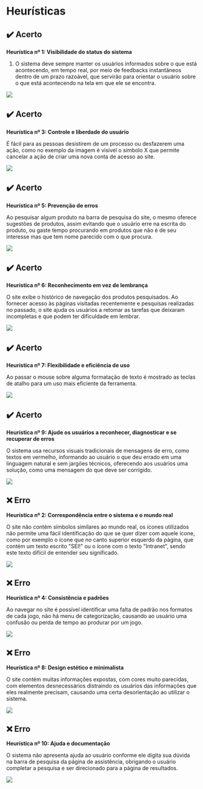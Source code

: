 # Heurísticas

## :heavy_check_mark: Acerto
**Heurística nº 1: Visibilidade do status do sistema**

1.	O sistema deve sempre manter os usuários informados sobre o que está acontecendo, em tempo real, por meio de feedbacks instantâneos dentro de um prazo razoável, que servirão para orientar o usuário sobre o que está acontecendo na tela em que ele se encontra.

<img src="images/imagem1.jpeg">


## :heavy_check_mark: Acerto
**Heurística nº 3: Controle e liberdade do usuário**

É fácil para as pessoas desistirem de um processo ou desfazerem uma ação, como no exemplo da imagem é visível o símbolo X que permite cancelar a ação de criar uma nova conta de acesso ao site.

<img src="images/.png">


## :heavy_check_mark: Acerto
**Heurística nº 5: Prevenção de erros**

Ao pesquisar algum produto na barra de pesquisa do site, o mesmo oferece sugestões de produtos, assim evitando que o usuário erre na escrita do produto, ou gaste tempo procurando em produtos que não é de seu interesse mas que tem nome parecido com o que procura.

<img src="images/.png">


## :heavy_check_mark: Acerto
**Heurística nº 6: Reconhecimento em vez de lembrança**

O site exibe o histórico de navegação dos produtos pesquisados. Ao fornecer acesso às páginas visitadas recentemente e pesquisas realizadas no passado, o site ajuda os usuários a retomar as tarefas que deixaram incompletas e que podem ter dificuldade em lembrar.

<img src="images/.png">


## :heavy_check_mark: Acerto
**Heurística nº 7: Flexibilidade e eficiência de uso**

Ao passar o mouse sobre alguma formatação de texto é mostrado as teclas de atalho para um uso mais eficiente da ferramenta.

<img src="images/.png">


## :heavy_check_mark: Acerto
**Heurística nº 9: Ajude os usuários a reconhecer, diagnosticar e se recuperar de erros**

O sistema usa recursos visuais tradicionais de mensagens de erro, como textos em vermelho, informando ao usuário o que deu errado em uma linguagem natural e sem jargões técnicos, oferecendo aos usuários uma solução, como uma mensagem do que deve ser corrigido.

<img src="images/.png">


## :x: Erro
**Heurística nº 2: Correspondência entre o sistema e o mundo real**

O site não contém símbolos similares ao mundo real, os ícones utilizados não permite uma fácil identificação do que se quer dizer com aquele ícone, como por exemplo o ícone que no canto superior esquerdo da página, que contém um texto escrito "SEI!" ou o ícone com o texto "Intranet", sendo este texto difícil de entender seu significado.

<img src="images/.png">


## :x: Erro
**Heurística nº 4: Consistência e padrões**

Ao navegar no site é possível identificar uma falta de padrão nos formatos de cada jogo, não há menu de categorização, causando ao usuário uma confusão ou perda de tempo ao produrar por um jogo.

<img src="images/.png">


## :x: Erro
**Heurística nº 8: Design estético e minimalista**

O site contém muitas informações expostas, com cores muito parecidas, com elementos desnecessários distraindo os usuários das informações que eles realmente precisam, causando uma certa desorientação ao utilizar o sistema.

<img src="images/.png">


## :x: Erro
**Heurística nº 10: Ajuda e documentação**

O sistema não apresenta ajuda ao usuário conforme ele digita sua dúvida na barra de pesquisa da página de assistência, obrigando o usuário completar a pesquisa e ser direcionado para a página de resultados.

<img src="images/.png">
